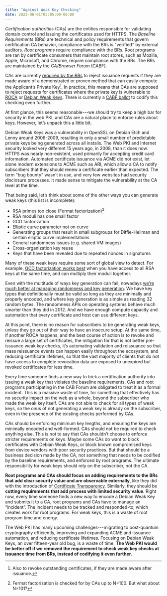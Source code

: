 ```yaml
---
title: "Against Weak Key Checking"
date: 2023-06-01T05:05:00-06:00
---
```


_Certification authorities_ (CAs) are the entities responsible for validating
domain control and issuing the certificates used for HTTPS. The _Baseline
Requirements_ (BRs) are technical and policy requirements that govern
certification CA behavior, compliance with the BRs is "verified" by external
auditors. _Root programs_ require compliance with the BRs. Root programs are
ran by certificate consumers that maintain root stores, such as Mozilla, Apple,
Microsoft, and Chrome, require compliance with the BRs. The BRs are maintained
by the _CA/Browser Forum_ (CABF).

CAs are currently [required by the BRs][br-weak-keys] to reject issuance
requests if they are made aware of a demonstrated or proven method that can
easily compute the Applicant’s Private Key[^1]. In practice, this means that
CAs are supposed to reject requests for certificates where the private key is
vulnerable to [ROCA][roca] or [Debian Weak Keys][debian-weak-keys]. There is
currently a [CABF ballot][sc59] to codify this checking even further.

At first glance, this seems reasonable---we should try to keep a high bar for
security in the web PKI, and CAs are a natural place to enforce rules about
keys. However, let’s unpack this a little bit.

Debian Weak Keys was a vulnerability in OpenSSL on Debian Etch and Lenny around
2006-2009, resulting in only a small number of predictable private keys being
generated across all installs. The Web PKI and Internet security looked very
different 15 years ago, in 2008, than it does now. HTTPS was nearly
non-existent, used primarily for accepting credit card information. Automated
certificate issuance via ACME did not exist, let alone modern extensions to
ACME such as ARI, which allow a CA to notify subscribers that they should renew
a certificate earlier than expected. The term “bug bounty” wasn’t in use, and
very few websites had security disclosure processes. It made sense to mitigate
the vulnerability at the CA level at the time.

That being said, let’s think about some of the other ways you can generate weak
keys (this list is incomplete):
* RSA primes too close (Fermat factorization)[^2]
* RSA moduli has one small factor
* GCD factorization
* Elliptic curve parameter not on curve
* Generating groups that result in small subgroups for Diffie-Hellman and certain elliptic curve implementations
* General randomness issues (e.g. shared VM images)
* Cross-organization key reuse
* Keys that have been revealed due to repeated nonces in signatures

Many of these weak keys require some sort of global view to detect. For
example, [GCD factorization works best][ps-and-qs] when you have access to all
RSA keys at the same time, and can multiply their moduli together.

Even with the multitude of ways key generation can fail, nowadays [we’re much
better at managing randomness and key generation][linux-csprng]. We have key
types that definitionally must be valid so long as they are minimally and
properly encoded, and where key generation is as simple as reading 32 random
bytes. The randomness APIs on operating systems behave much smarter than they
did in 2012. And we have enough compute capacity and automation that every
certificate and host can use different keys.

At this point, there is no reason for subscribers to be generating weak keys,
unless they go out of their way to have an insecure setup. At the same time, if
another ROCA happens, and the best course of action is to revoke and reissue a
large set of certificates, the mitigation for that is not better pre-issuance
weak key checks, it’s automating validation and reissuance so that mass
reissuance events can happen easily throughout the ecosystem, and reducing
certificate lifetimes, so that the vast majority of clients that do not have
access to complete revocation data are exposed to unexpired but revoked
certificates for less time.

Every time someone finds a new way to trick a certification authority into
issuing a weak key that violates the baseline requirements, CAs and root
programs participating in the CAB Forum are obligated to treat it as a formal
incident. This is a massive waste of time, for something that effectively has
no security impact on the web as a whole, beyond the subscriber who made the
weak key itself. CAs are not able to check for all types of weak keys, so the
onus of not generating a weak key is already on the subscriber, even in the
presence of the existing checks performed by CAs.

CAs should be enforcing minimum key lengths, and ensuring the keys are
minimally encoded and well-formed. CAs should not be required to check anything
else. This is not to say that CAs shouldn’t choose to enforce stricter
requirements on keys. Maybe some CAs do want to block certificates with Debian
Weak Keys, or block known compromised keys from device vendors with poor
security practices. But that should be a business decision made by the CA, not
something that needs to be codified by the baseline requirements, and enforced
by root programs. The ultimate responsibility for weak keys should rely on the
subscriber, not the CA.

**Root programs and CAs should focus on adding requirements to the BRs that add
clear security value and are observable externally**, like they did with the
introduction of [Certificate Transparency][ct]. Similarly, they should be
**cutting requirements that add process with limited security value**. Right
now, every time someone finds a new way to encode a Debian Weak Key and submits
it to a CA, root programs and CAs have to manage an “incident”. The incident
needs to be tracked and responded-to, which creates work for root programs. For
weak keys, this is a waste of root program time and energy.

The Web PKI has many upcoming challenges---migrating to post-quantum
cryptography efficiently, improving and expanding ACME and issuance automation,
and reducing certificate lifetimes. Focusing on Debian Weak Keys, an over
fifteen-year old bug, is a waste of time. **The Web PKI would be better off if we
removed the requirement to check weak key checks at issuance time from BRs,
instead of codifying it even further.**

[^1]: Also to revoke outstanding certificates, if they are made aware after
  issuance.
[^2]: Fermat factorization is checked for by CAs up to N=100. But what about
  N=101?

[br-weak-keys]: https://github.com/cabforum/servercert/blob/a0360b61e73476959220dc328e3b68d0224fa0b3/docs/BR.md?plain=1#L1221
[roca]: https://github.com/crocs-muni/roca
[debian-weak-keys]: https://wiki.debian.org/SSLkeys
[ps-and-qs]: https://www.usenix.org/conference/usenixsecurity12/technical-sessions/presentation/heninger
[linux-csprng]: https://words.filippo.io/dispatches/linux-csprng/
[ct]: https://certificate-transparency.org
[sc59]: https://lists.cabforum.org/pipermail/servercert-wg/2023-May/003735.html

